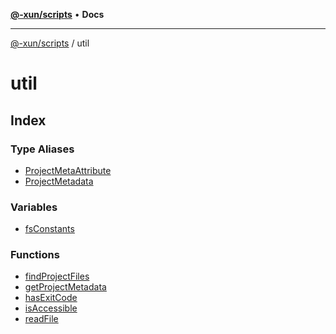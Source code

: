 [**@-xun/scripts**](../README.md) • **Docs**

***

[@-xun/scripts](../README.md) / util

# util

## Index

### Type Aliases

- [ProjectMetaAttribute](type-aliases/ProjectMetaAttribute.md)
- [ProjectMetadata](type-aliases/ProjectMetadata.md)

### Variables

- [fsConstants](variables/fsConstants.md)

### Functions

- [findProjectFiles](functions/findProjectFiles.md)
- [getProjectMetadata](functions/getProjectMetadata.md)
- [hasExitCode](functions/hasExitCode.md)
- [isAccessible](functions/isAccessible.md)
- [readFile](functions/readFile.md)

